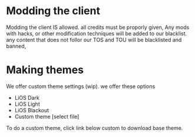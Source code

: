 # Modding the client
Modding the client IS allowed. all credits must be proporly given, Any mods with hacks, or other modification techniques will be added to our blacklist. any content that does not follor our TOS and TOU will be blacklisted and banned,

# Making themes
We offer custom theme settings (wip). we offer these options
- LiOS Dark
- LiOS Light
- LiOS Blackout 
- Custom theme [select file]

To do a custom theme, click link below custom to download base theme.
